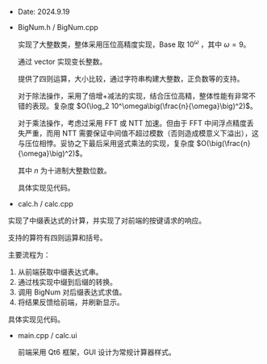 -   Date:  2024.9.19



-   BigNum.h / BigNum.cpp

    实现了大整数类，整体采用压位高精度实现，Base 取 $10^\omega$ ，其中 $\omega = 9$。

    通过 vector 实现变长整数。

    提供了四则运算，大小比较，通过字符串构建大整数，正负数等的支持。

    对于除法操作，采用了倍增+减法的实现，结合压位高精，整体性能有非常不错的表现。复杂度 $O(\log_2 10^\omega\big(\frac{n}{\omega}\big)^2)$。

    对于乘法操作，考虑过采用 FFT 或 NTT 加速。但由于 FFT 中间浮点精度丢失严重，而用 NTT 需要保证中间值不超过模数（否则造成模意义下溢出），这与压位相悖。妥协之下最后采用竖式乘法的实现，复杂度  $O(\big(\frac{n}{\omega}\big)^2)$。

    其中 $n$ 为十进制大整数位数。

    具体实现见代码。

    


-   calc.h / calc.cpp

​	实现了中缀表达式的计算，并实现了对前端的按键请求的响应。

​	支持的算符有四则运算和括号。

​	主要流程为：

1.    从前端获取中缀表达式串。
2.    通过栈实现中缀到后缀的转换。
3.    调用 BigNum 对后缀表达式求值。
4.    将结果反馈给前端，并刷新显示。

​	具体实现见代码。




-   main.cpp / calc.ui

    前端采用 Qt6 框架，GUI 设计为常规计算器样式。